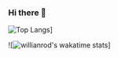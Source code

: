 ### Hi there 👋

<!--
**LucasAMiranda/LucasAMiranda** is a ✨ _special_ ✨ repository because its `README.md` (this file) appears on your GitHub profile.

- 🔭 Eu trabalho como professor online freelancer de programação voltado para jovens e adultos
- 🌱 Estou aprendendo a como me desenvolver como ser humano, acho isso primordial para qualquer profissão
- 👯 Estou participando de comunidades e colocaborando em blogs de estudos à distância
-->
![Top Langs](https://github-readme-stats.vercel.app/api/top-langs/?username=LucasAMiranda)]

![![willianrod's wakatime stats](https://github-readme-stats.vercel.app/api/wakatime?username=LucasAMiranda)]

